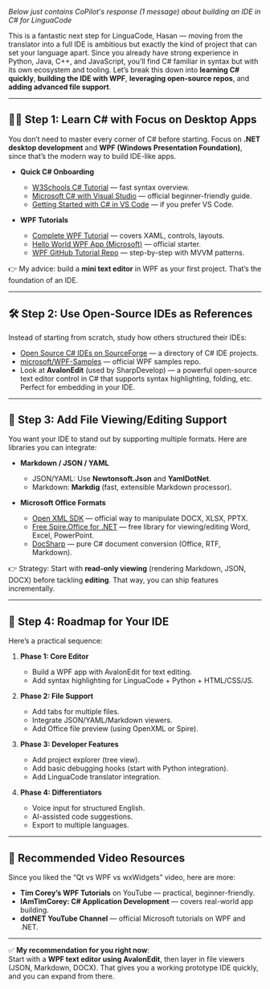 <i>Below just contains CoPilot's response (1 message) about building an IDE in C# for LinguaCode</i>  

This is a fantastic next step for LinguaCode, Hasan — moving from the translator into a full IDE is ambitious but exactly the kind of project that can set your language apart. Since you already have strong experience in Python, Java, C++, and JavaScript, you’ll find C# familiar in syntax but with its own ecosystem and tooling. Let’s break this down into **learning C# quickly**, **building the IDE with WPF**, **leveraging open-source repos**, and **adding advanced file support**.

---

## 🧑‍💻 Step 1: Learn C# with Focus on Desktop Apps
You don’t need to master every corner of C# before starting. Focus on **.NET desktop development** and **WPF (Windows Presentation Foundation)**, since that’s the modern way to build IDE-like apps.

- **Quick C# Onboarding**
  - [W3Schools C# Tutorial](https://www.w3schools.com/cs/cs_getstarted.php) — fast syntax overview.
  - [Microsoft C# with Visual Studio](https://learn.microsoft.com/en-us/visualstudio/get-started/csharp/?view=vs-2022) — official beginner-friendly guide.
  - [Getting Started with C# in VS Code](https://code.visualstudio.com/docs/csharp/get-started) — if you prefer VS Code.

- **WPF Tutorials**
  - [Complete WPF Tutorial](https://wpf-tutorial.com/) — covers XAML, controls, layouts.
  - [Hello World WPF App (Microsoft)](https://learn.microsoft.com/en-us/visualstudio/get-started/csharp/tutorial-wpf?view=vs-2022) — official starter.
  - [WPF GitHub Tutorial Repo](https://github.com/omkarardalkar/WPF_tutorial) — step-by-step with MVVM patterns.

👉 My advice: build a **mini text editor** in WPF as your first project. That’s the foundation of an IDE.

---

## 🛠 Step 2: Use Open-Source IDEs as References
Instead of starting from scratch, study how others structured their IDEs:

- [Open Source C# IDEs on SourceForge](https://sourceforge.net/directory/integrated-development-environments-ide/c-sharp/) — a directory of C# IDE projects.
- [microsoft/WPF-Samples](https://deepwiki.com/microsoft/WPF-Samples) — official WPF samples repo.
- Look at **AvalonEdit** (used by SharpDevelop) — a powerful open-source text editor control in C# that supports syntax highlighting, folding, etc. Perfect for embedding in your IDE.

---

## 📂 Step 3: Add File Viewing/Editing Support
You want your IDE to stand out by supporting multiple formats. Here are libraries you can integrate:

- **Markdown / JSON / YAML**
  - JSON/YAML: Use **Newtonsoft.Json** and **YamlDotNet**.
  - Markdown: **Markdig** (fast, extensible Markdown processor).

- **Microsoft Office Formats**
  - [Open XML SDK](https://products.openize.com/open-xml-sdk/net/) — official way to manipulate DOCX, XLSX, PPTX.
  - [Free Spire.Office for .NET](https://marketplace.visualstudio.com/items?itemName=ShawnSh.FreeNETOfficeLibrary) — free library for viewing/editing Word, Excel, PowerPoint.
  - [DocSharp](https://github.com/manfromarce/DocSharp) — pure C# document conversion (Office, RTF, Markdown).

👉 Strategy: Start with **read-only viewing** (rendering Markdown, JSON, DOCX) before tackling **editing**. That way, you can ship features incrementally.

---

## 🚀 Step 4: Roadmap for Your IDE
Here’s a practical sequence:

1. **Phase 1: Core Editor**
   - Build a WPF app with AvalonEdit for text editing.
   - Add syntax highlighting for LinguaCode + Python + HTML/CSS/JS.

2. **Phase 2: File Support**
   - Add tabs for multiple files.
   - Integrate JSON/YAML/Markdown viewers.
   - Add Office file preview (using OpenXML or Spire).

3. **Phase 3: Developer Features**
   - Add project explorer (tree view).
   - Add basic debugging hooks (start with Python integration).
   - Add LinguaCode translator integration.

4. **Phase 4: Differentiators**
   - Voice input for structured English.
   - AI-assisted code suggestions.
   - Export to multiple languages.

---

## 🎥 Recommended Video Resources
Since you liked the “Qt vs WPF vs wxWidgets” video, here are more:

- **Tim Corey’s WPF Tutorials** on YouTube — practical, beginner-friendly.
- **IAmTimCorey: C# Application Development** — covers real-world app building.
- **dotNET YouTube Channel** — official Microsoft tutorials on WPF and .NET.

---

✅ **My recommendation for you right now**:  
Start with a **WPF text editor using AvalonEdit**, then layer in file viewers (JSON, Markdown, DOCX). That gives you a working prototype IDE quickly, and you can expand from there.  
